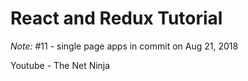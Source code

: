 # React and Redux Tutorial

_Note:_ #11 - single page apps in commit on Aug 21, 2018


Youtube - The Net Ninja
